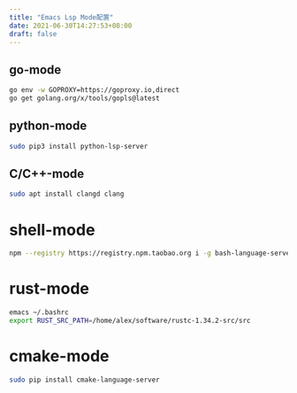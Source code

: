 ```yaml
---
title: "Emacs Lsp Mode配置"
date: 2021-06-30T14:27:53+08:00
draft: false
---
```


## go-mode

```bash
go env -w GOPROXY=https://goproxy.io,direct 
go get golang.org/x/tools/gopls@latest
```


## python-mode

```bash
sudo pip3 install python-lsp-server
```

## C/C++-mode

```bash
sudo apt install clangd clang
```



# shell-mode

```bash
npm --registry https://registry.npm.taobao.org i -g bash-language-server
```



# rust-mode

```bash
emacs ~/.bashrc
export RUST_SRC_PATH=/home/alex/software/rustc-1.34.2-src/src
```

# cmake-mode

```bash
sudo pip install cmake-language-server
```

